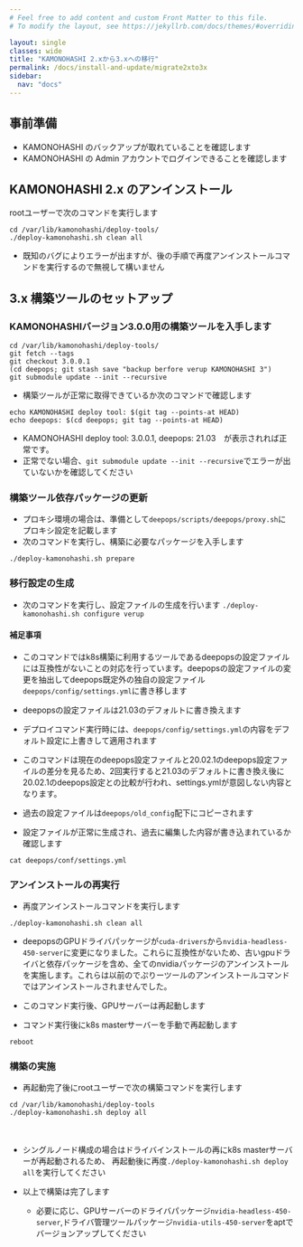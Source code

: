 ```yaml
---
# Feel free to add content and custom Front Matter to this file.
# To modify the layout, see https://jekyllrb.com/docs/themes/#overriding-theme-defaults

layout: single
classes: wide
title: "KAMONOHASHI 2.xから3.xへの移行"
permalink: /docs/install-and-update/migrate2xto3x
sidebar:
  nav: "docs"
---
```


## 事前準備

- KAMONOHASHI のバックアップが取れていることを確認します
- KAMONOHASHI の Admin アカウントでログインできることを確認します

## KAMONOHASHI 2.x のアンインストール

rootユーザーで次のコマンドを実行します

```
cd /var/lib/kamonohashi/deploy-tools/
./deploy-kamonohashi.sh clean all
```

* 既知のバグによりエラーが出ますが、後の手順で再度アンインストールコマンドを実行するので無視して構いません

## 3.x 構築ツールのセットアップ

### KAMONOHASHIバージョン3.0.0用の構築ツールを入手します

```
cd /var/lib/kamonohashi/deploy-tools/
git fetch --tags
git checkout 3.0.0.1
(cd deepops; git stash save "backup berfore verup KAMONOHASHI 3")
git submodule update --init --recursive
```

* 構築ツールが正常に取得できているか次のコマンドで確認します
```
echo KAMONOHASHI deploy tool: $(git tag --points-at HEAD)
echo deepops: $(cd deepops; git tag --points-at HEAD)
```
  * KAMONOHASHI deploy tool: 3.0.0.1,  deepops: 21.03　が表示されれば正常です。
  * 正常でない場合、`git submodule update --init --recursive`でエラーが出ていないかを確認してください

### 構築ツール依存パッケージの更新
* プロキシ環境の場合は、準備として`deepops/scripts/deepops/proxy.sh`にプロキシ設定を記載します
* 次のコマンドを実行し、構築に必要なパッケージを入手します
```
./deploy-kamonohashi.sh prepare
```

### 移行設定の生成
* 次のコマンドを実行し、設定ファイルの生成を行います
`./deploy-kamonohashi.sh configure verup`
#### 補足事項 
  * このコマンドではk8s構築に利用するツールであるdeepopsの設定ファイルには互換性がないことの対応を行っています。deepopsの設定ファイルの変更を抽出してdeepops既定外の独自の設定ファイル`deepops/config/settings.yml`に書き移します
  * deepopsの設定ファイルは21.03のデフォルトに書き換えます
  * デプロイコマンド実行時には、`deepops/config/settings.yml`の内容をデフォルト設定に上書きして適用されます
  * このコマンドは現在のdeepops設定ファイルと20.02.1のdeepops設定ファイルの差分を見るため、2回実行すると21.03のデフォルトに書き換え後に20.02.1のdeepops設定との比較が行われ、settings.ymlが意図しない内容となります。
  * 過去の設定ファイルは`deepops/old_config`配下にコピーされます

* 設定ファイルが正常に生成され、過去に編集した内容が書き込まれているか確認します
```
cat deepops/conf/settings.yml
```

### アンインストールの再実行
* 再度アンインストールコマンドを実行します
```
./deploy-kamonohashi.sh clean all
```
  * deepopsのGPUドライバパッケージが`cuda-drivers`から`nvidia-headless-450-server`に変更になりました。これらに互換性がないため、古いgpuドライバと依存パッケージを含め、全てのnvidiaパッケージのアンインストールを実施します。これらは以前のでぷりーツールのアンインストールコマンドではアンインストールされませんでした。
  * このコマンド実行後、GPUサーバーは再起動します
  
* コマンド実行後にk8s masterサーバーを手動で再起動します
```
reboot
```

### 構築の実施
* 再起動完了後にrootユーザーで次の構築コマンドを実行します
```
cd /var/lib/kamonohashi/deploy-tools
./deploy-kamonohashi.sh deploy all
```
　　
  * シングルノード構成の場合はドライバインストールの再にk8s masterサーバーが再起動されるため、 
  再起動後に再度`./deploy-kamonohashi.sh deploy all`を実行してください

* 以上で構築は完了します
  * 必要に応じ、GPUサーバーのドライバパッケージ`nvidia-headless-450-server`,ドライバ管理ツールパッケージ`nvidia-utils-450-server`をaptでバージョンアップしてください
